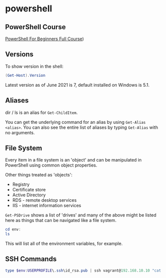 # powershell

## PowerShell Course

[PowerShell For Beginners Full Course](https://www.youtube.com/watch?v=UVUd9_k9C6A))

## Versions

To show version in the shell:

```powershell
(Get-Host).Version
```

Latest version as of June 2021 is 7, default installed on Windows is 5.1.

## Aliases

dir / ls is an alias for `Get-ChildItem`.

You can get the underlying command for an alias by using `Get-Alias <alias>`. You can also see the entire list of aliases by typing `Get-Alias` with no arguments.

## File System

Every item in a file system is an 'object' and can be manipulated in PowerShell using common object properties.

Other things treated as 'objects':

- Registry
- Certificate store
- Active Directory
- RDS - remote desktop services
- IIS - internet information services

`Get-PSDrive` shows a list of 'drives' and many of the above might be listed here as things that can be navigated like a file system.

```powershell
cd env:
ls
```

This will list all of the environment variables, for example.

## SSH Commands

```powershell
type $env:USERPROFILE\.ssh\id_rsa.pub | ssh vagrant@192.168.10.10 "cat >> .ssh/authorized_keys"
```
